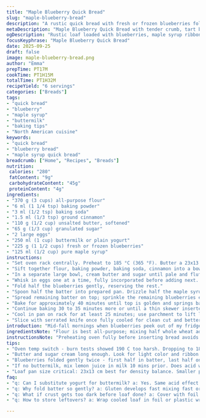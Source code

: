 ```yaml
---
title: "Maple Blueberry Quick Bread"
slug: "maple-blueberry-bread"
description: "A rustic quick bread with fresh or frozen blueberries folded gently into a tender batter enriched with butter and buttermilk. Maple syrup swirled through adds moist sweetness, cutting through the mild tang of buttermilk. Balanced leavening from baking powder and baking soda ensures a light crumb. Ideal loaf pan size keeps it dense yet airy. Cooking times adjusted for more caramelized edges without drying. Substitutions include yogurt for buttermilk and coconut oil for butter. Sensory cues emphasized over timers. A touch of cinnamon swapped for salt to shift flavor profile subtly. Mixing methods and batter handling tips to avoid tough bread. Common pitfalls addressed."
metaDescription: "Maple Blueberry Quick Bread with tender crumb, tart buttermilk tang, and bursts of fresh blueberries. Moist swirls of maple syrup and gentle cinnamon warmth."
ogDescription: "Rustic loaf loaded with blueberries, maple syrup ribbons, soft tangy crumb, and subtle cinnamon notes. Careful folding keeps crumb light and tender."
focusKeyphrase: "Maple Blueberry Quick Bread"
date: 2025-09-25
draft: false
image: maple-blueberry-bread.png
author: "Emma"
prepTime: PT17M
cookTime: PT1H15M
totalTime: PT1H32M
recipeYield: "6 servings"
categories: ["Breads"]
tags:
- "quick bread"
- "blueberry"
- "maple syrup"
- "buttermilk"
- "baking tips"
- "North American cuisine"
keywords:
- "quick bread"
- "blueberry bread"
- "maple syrup quick bread"
breadcrumb: ["Home", "Recipes", "Breads"]
nutrition: 
 calories: "280"
 fatContent: "9g"
 carbohydrateContent: "45g"
 proteinContent: "4g"
ingredients:
- "370 g (3 cups) all-purpose flour"
- "6 ml (1 1/4 tsp) baking powder"
- "3 ml (1/2 tsp) baking soda"
- "1.5 ml (1/3 tsp) ground cinnamon"
- "110 g (1/2 cup) unsalted butter, softened"
- "65 g (1/3 cup) granulated sugar"
- "2 large eggs"
- "250 ml (1 cup) buttermilk or plain yogurt"
- "225 g (1 1/2 cups) fresh or frozen blueberries"
- "125 ml (1/2 cup) pure maple syrup"
instructions:
- "Set oven rack centrally. Preheat to 185 °C (365 °F). Butter a 23x13 cm (9x5 in) loaf pan; line with parchment paper strips leaving excess on two sides for easy removal."
- "Sift together flour, baking powder, baking soda, cinnamon into a bowl. This aerates and ensures even leavening distribution."
- "In a separate large bowl, cream butter and sugar until pale and fluffy - look for a ribbon effect when you lift the beater. Adds air for crumb lift."
- "Whisk in eggs one at a time, fully incorporated before adding next. Prevents curdling. Then alternate adding dry mix and buttermilk in thirds, folding gently with a spatula to avoid glutens forming tough crumb."
- "Fold half the blueberries gently, reserving the rest."
- "Spoon half the batter into prepared pan. Drizzle half the maple syrup over, swirling slightly with a skewer or knife to create ribbons without overmixing."
- "Spread remaining batter on top; sprinkle the remaining blueberries evenly. Drizzle remaining maple syrup over the loaf top."
- "Bake for approximately 40 minutes until top is golden and springs back lightly when touched. Cover loosely with foil if crust browns too quickly."
- "Continue baking 30 to 35 minutes more or until a thin skewer inserted center comes out clean or with few moist crumbs but no raw batter."
- "Cool in pan on rack for at least 25 minutes; use parchment to lift loaf out carefully. Complete cooling on wire rack to avoid soggy bottom crust."
- "Slice with serrated knife once fully cooled for clean cut and better texture."
introduction: "Mid-fall mornings when blueberries peek out of my fridge, quick bread is a go-to. Maple syrup infuses a moist sweet thread through this rustic loaf, subtle but present. Buttermilk tugs acidity, softening the crumb and lifting flavor. I’ve played this recipe out—sometimes baking at 190 C scorches edges before crumb cooks. Dropping to 185 C evened the bake, crust crisp but gentle. The trick: fold batter just enough, blueberries can burst if too rough, staining the batter blue and making it dense. Incorporating the syrup twice—within and atop—adds sticky pockets that shine in every slice. This bread snags compliments from friends—some swear it’s coffee cake. No. It’s heartier, toasted with butter or plain, and holds up as breakfast or a dessert swap with less fuss."
ingredientsNote: "Flour is best all-purpose; mixing half whole wheat adds heft but toughens crumb. Baking powder plus baking soda—the latter needs acid, hence buttermilk or plain yogurt can substitute, same tart impact. Cinnamon replaces salt for subtle warmth, but use only 1/3 tsp to avoid bitter aftertaste. Butter's preferred for richness, but coconut oil can smooth texture for dairy-free. Sugar lessened slightly from original for balanced sweetness. Blueberries fresh preferred, but frozen defrosted and drained prevent soggy batter. Maple syrup split into two additions; the top layer caramelizes slightly. Eggs bring structure; room temperature eggs blend better. If no buttermilk, add 1 tbsp lemon juice to 1 cup milk, let sit 10 mins before adding to batter."
instructionsNote: "Preheating oven fully before inserting bread avoids undercooked centers. Parchment paper overhang crucial—loaf lifts easily without cracking crust or hands stuck in dough. Cream butter and sugar well; insufficient creaming yields dense loaf. Eggs added one at a time prevent breaks in batter texture. Alternate dry and wet ingredients to avoid overmixing; stirring until just combined keeps bread tender. Folding in berries gently preserves their shape and prevents blue staining the batter excessively. Maple syrup swirled inside creates unexpected moist pockets; drizzle loosely to avoid sinking. Initial bake without top syrup to allow rise; adding syrup and berries mid-way prevents sinking and clumping. Use a toothpick as done-ness gauge but also watch crust color and spring-back feel. Cover with foil if edges get too dark but center still raw. Cooling in pan first sets crumb, then finish on wire rack to keep crust crisp. Slice only cooled bread—warm slices crumble or stick."
tips:
- "Oven temp switch - burn tests showed 190 C too harsh. Dropping to 185 means crust crisps slow, crumb cooks right. Watch skewer, not timer only. Foil tent near end if crust blacks fast. Don't rush cooling - loaf fragile while warm."
- "Butter and sugar cream long enough. Look for light color and ribbon effect lifting from beater. Too short, crumb dense. Eggs come one by one. Adds moisture but prevents curdling. Fold dry and wet alternately. Overmixing toughens crumb, break gluten net slightly."
- "Blueberries folded gently twice - first half in batter, last half on top before final syrup drizzle. Avoid bursting; stained batter looks dull and heavy. Frozen berries must be drained well. Maple syrup split in two parts. Internal swirl leaves sweet pockets. Top layer caramelizes, adds crunch contrast."
- "If no buttermilk, mix lemon juice in milk 10 mins prior. Does acid work feeding baking soda for lift. Yogurt works too but avoid flavor clash. Butter swaps with coconut oil for dairy-free. Adjust sweetness slightly if swapping sugars. Cinnamon small dose - too much bitter and overpowering."
- "Loaf pan size critical: 23x13 cm best for density balance. Smaller pan makes thick crust, longer bake. Parchment overhang must be generous - easy lift, no fingers in sticky dough. Cool first in pan, then wire rack prevents soggy bottom. Slice cold only - warm crumbs stick and tear."
faq:
- "q: Can I substitute yogurt for buttermilk? a: Yes. Same acid effect lifts crumb. Use plain yogurt, no flavors. Might add slight tang. Adjust slightly if sweetened. Acidified milk easier if yogurt not on hand. Avoid curdling by folding gently after addition."
- "q: Why fold batter so gently? a: Gluten develops fast mixing fast or rough. Tough crumb, heavy dense texture. Blueberries puncture easily, burst and stain batter blue. Fold in thirds, slow, precise. Dawned after multiple failures. Keeps loaf airy but structured."
- "q: What if crust gets too dark before loaf done? a: Cover with foil loose tent. Blocks direct heat, slows browning. Oven hot spots can char edges. Drop rack lower if needed. Crust crisps but crumb remains raw? Lower temp next bake. Test doneness with skewer plus spring-back feel."
- "q: How to store leftovers? a: Wrap cooled loaf in foil or plastic wrap. Room temp okay 2 days max. Refrigerate if longer but crumb dries faster. Freeze slices separately wrapped. Toast frozen slices directly. Avoid airtight container warm or mold risk faster. Real talk: no perfect, depends kitchen conditions."

---
```

